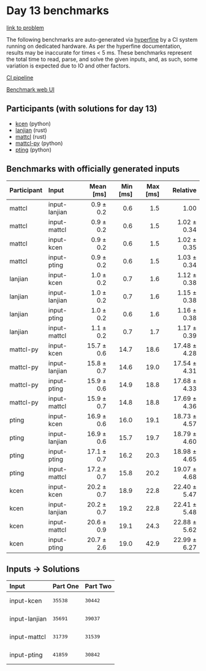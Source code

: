 # Day 13 benchmarks

[link to problem](https://adventofcode.com/2023/day/13)

The following benchmarks are auto-generated via
[hyperfine](https://github.com/sharkdp/hyperfine) by a CI system running on
dedicated hardware. As per the hyperfine documentation, results may be
inaccurate for times < 5 ms. These benchmarks represent the total time to read,
parse, and solve the given inputs, and, as such, some variation is expected due
to IO and other factors.

[CI pipeline](http://ci.papercode.net:8080/teams/main/pipelines/aoc2023)

[Benchmark web UI](https://aoc.ancalagon.black)


## Participants (with solutions for day 13)

- [kcen](https://github.com/kcen/aoc2023) (python)
- [lanjian](https://github.com/lanjian/aoc-2023) (rust)
- [mattcl](https://github.com/mattcl/aoc2023) (rust)
- [mattcl-py](https://github.com/mattcl/aoc2023-py) (python)
- [pting](https://github.com/pting/aoc2023) (python)


## Benchmarks with officially generated inputs

| Participant | Input | Mean [ms] | Min [ms] | Max [ms] | Relative |
|:---|:---|---:|---:|---:|---:|
| mattcl | input-lanjian | 0.9 ± 0.2 | 0.6 | 1.5 | 1.00 |
| mattcl | input-mattcl | 0.9 ± 0.2 | 0.6 | 1.5 | 1.02 ± 0.34 |
| mattcl | input-kcen | 0.9 ± 0.2 | 0.6 | 1.5 | 1.02 ± 0.35 |
| mattcl | input-pting | 0.9 ± 0.2 | 0.6 | 1.5 | 1.03 ± 0.34 |
| lanjian | input-kcen | 1.0 ± 0.2 | 0.7 | 1.6 | 1.12 ± 0.38 |
| lanjian | input-lanjian | 1.0 ± 0.2 | 0.7 | 1.6 | 1.15 ± 0.38 |
| lanjian | input-pting | 1.0 ± 0.2 | 0.6 | 1.6 | 1.16 ± 0.38 |
| lanjian | input-mattcl | 1.1 ± 0.2 | 0.7 | 1.7 | 1.17 ± 0.39 |
| mattcl-py | input-kcen | 15.7 ± 0.6 | 14.7 | 18.6 | 17.48 ± 4.28 |
| mattcl-py | input-lanjian | 15.8 ± 0.7 | 14.6 | 19.0 | 17.54 ± 4.31 |
| mattcl-py | input-pting | 15.9 ± 0.6 | 14.9 | 18.8 | 17.68 ± 4.33 |
| mattcl-py | input-mattcl | 15.9 ± 0.7 | 14.8 | 18.8 | 17.69 ± 4.36 |
| pting | input-kcen | 16.9 ± 0.6 | 16.0 | 19.1 | 18.73 ± 4.57 |
| pting | input-lanjian | 16.9 ± 0.6 | 15.7 | 19.7 | 18.79 ± 4.60 |
| pting | input-pting | 17.1 ± 0.7 | 16.2 | 20.3 | 18.98 ± 4.65 |
| pting | input-mattcl | 17.2 ± 0.7 | 15.8 | 20.2 | 19.07 ± 4.68 |
| kcen | input-kcen | 20.2 ± 0.7 | 18.9 | 22.8 | 22.40 ± 5.47 |
| kcen | input-lanjian | 20.2 ± 0.7 | 19.2 | 22.8 | 22.41 ± 5.48 |
| kcen | input-mattcl | 20.6 ± 0.9 | 19.1 | 24.3 | 22.88 ± 5.62 |
| kcen | input-pting | 20.7 ± 2.6 | 19.0 | 42.9 | 22.99 ± 6.27 |


## Inputs -> Solutions

| Input | Part One | Part Two |
|:---|:---|:---|
|input-kcen|<pre>35538</pre>|<pre>30442</pre>|
|input-lanjian|<pre>35691</pre>|<pre>39037</pre>|
|input-mattcl|<pre>31739</pre>|<pre>31539</pre>|
|input-pting|<pre>41859</pre>|<pre>30842</pre>|